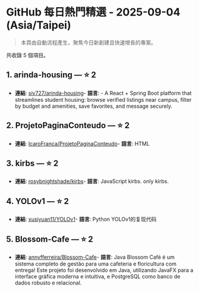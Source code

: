 # GitHub 每日熱門精選 - 2025-09-04 (Asia/Taipei)

> 本頁由自動流程產生，聚焦今日新創建且快速增長的專案。

共收錄 5 個項目。

## 1. arinda-housing — ⭐ 2

- **連結**: [siv727/arinda-housing](https://github.com/siv727/arinda-housing)- **語言**: -
A React + Spring Boot platform that streamlines student housing: browse verified listings near campus, filter by budget and amenities, save favorites, and message securely.

## 2. ProjetoPaginaConteudo — ⭐ 2

- **連結**: [IcaroFranca/ProjetoPaginaConteudo](https://github.com/IcaroFranca/ProjetoPaginaConteudo)- **語言**: HTML


## 3. kirbs — ⭐ 2

- **連結**: [rosybnightshade/kirbs](https://github.com/rosybnightshade/kirbs)- **語言**: JavaScript
kirbs. only kirbs.

## 4. YOLOv1 — ⭐ 2

- **連結**: [xusiyuan11/YOLOv1](https://github.com/xusiyuan11/YOLOv1)- **語言**: Python
YOLOv1的复现代码

## 5. Blossom-Cafe — ⭐ 2

- **連結**: [annyfferreira/Blossom-Cafe](https://github.com/annyfferreira/Blossom-Cafe)- **語言**: Java
Blossom Café é um sistema completo de gestão para uma cafeteria e floricultura com entrega!  Este projeto foi desenvolvido em Java, utilizando JavaFX para a interface gráfica moderna e intuitiva, e PostgreSQL como banco de dados robusto e relacional.


